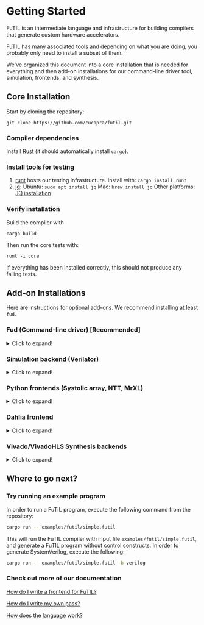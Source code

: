 # Getting Started

FuTIL is an intermediate language and infrastructure for building compilers
that generate custom hardware accelerators.

FuTIL has many associated tools and depending on what you are doing, you
probably only need to install a subset of them.

We've organized this document into a core installation that is needed for everything
and then add-on installations for our command-line driver tool, simulation, frontends,
and synthesis.

## Core Installation

Start by cloning the repository:
```
git clone https://github.com/cucapra/futil.git
```

### Compiler dependencies
Install [Rust][rust] (it should automatically install `cargo`).

### Install tools for testing
  1. [runt][] hosts our testing infrastructure. Install with:
  `cargo install runt`
  2. [jq][]:
  Ubuntu: `sudo apt install jq`
  Mac: `brew install jq`
  Other platforms: [JQ installation][jq-install]

### Verify installation
Build the compiler with
```
cargo build
```
Then run the core tests with:
```
runt -i core
```

If everything has been installed correctly, this should not produce any failing
tests.

## Add-on Installations
Here are instructions for optional add-ons. We recommend installing at least `fud`.
### Fud (Command-line driver) [Recommended]
<details><summary>Click to expand!</summary>

[The FuTIL driver](./tools/fud.md) is a command line tool to drive the FuTIL
compiler and coordinate invoking frontends and backends.

You need [Flit][flit] to install `fud`.
```
pip3 install flit
```

Then install `fud` with:
```
cd fud
flit install -s
```

`fud` needs to know where the FuTIL directory lives. Running `fud check` will ask you
for the current directory and then display information about the tools that it could find.
```
fud check
```
</details>

### Simulation backend (Verilator)
<details><summary>Click to expand!</summary>

We use [Verilator][verilator] to simulate compiled designs and verify correctness. If you're on a Mac,
install with:
```
brew install verilator
```

Otherwise, you will probably need to compile it from source yourself (the versions in Linux repositories are generally out-of-date.)
There instructions are stolen from [Verilator install][verilator-install]:
```
git clone https://github.com/verilator/verilator
cd verilator
git pull
git checkout master
autoconf
./configure
make
sudo make install
```

Verilator can produce memory dumps and [VCD][] files (reporting the values of signals at every clock cycle).
Install `vcdump` so that `fud` can produce JSON representations of the VCD files for easier command-line
handling.
```
cargo install vcdump
```
</details>

### Python frontends (Systolic array, NTT, MrXL)
<details><summary>Click to expand!</summary>

You need [flit][] to install our python frontends.
```
pip3 install flit
```

Our python [frontends][frontends] use a FuTIL ast library written in python. Install with:
```
cd calyx-py && flit install -s
```

Frontend specific instructions:
 - [Systolic array](./frontends/systolic-array.md):
 Nothing else needed.
 - NTT: `pip3 install prettytables`
 - [MrXL](./frontends/mrxl.md): `cd frontends/mrxl && flit install -s`

</details>

### Dahlia frontend
<details><summary>Click to expand!</summary>

[Dahlia][dahlia] is an imperative HLS language that supports FuTIL as a backend.
[Here][dahlia-install] are the complete instructions, but we've provided a quick overview.
First, install [sbt][].
Then:
```
git clone https://github.com/cucapra/dahlia.git
cd dahlia
sbt assembly
```

If you have `fud` installed, tell `fud` where the Dahlia compiler lives:
```
fud config stages.dahlia.exec $(pwd)/fuse
```
</details>

### Vivado/VivadoHLS Synthesis backends
<details><summary>Click to expand!</summary>

We use Vivado to synthesis FuTIL designs and produce area and resource estimates.
There are two ways to get `fud` working with Vivado.

#### Vivado/VivadoHLS over SSH
`fud` supports invoking these tools over SSH. You have to tell `fud` the username and hostname
for a server that has these tools installed:
```
# vivado
fud config stages.synth-verilog.ssh_host <hostname>
fud config stages.synth-verilog.ssh_username <username>

# vivado hls
fud config stages.vivado-hls.ssh_host <hostname>
fud config stages.vivado-hls.ssh_username <username>
```

**Note:** `vivado` or `vivado_hls` have to be on the path of the remote machine for this
to work. If you need the names to be something else, file an issue. `fud` currently does
not support other names.

#### Vivado/VivadoHLS locally
We don't provide installation instructions for this. However, `fud` will look for
`vivado` and `vivado-hls` binaries on the system. If these are installed, you can
use `fud` to invoke these tools. You can change the paths `fud` looks for with
```
fud config stages.synth-verilog.exec <path> # update vivado path
fud config stages.vivado-hls.exec <path> # update vivado_hls path
```
</details>

## Where to go next?

### Try running an example program

In order to run a FuTIL program, execute the following command from the repository:

```bash
cargo run -- examples/futil/simple.futil
```

This will run the FuTIL compiler with input file `examples/futil/simple.futil`,
and generate a FuTIL program without control constructs.
In order to generate SystemVerilog, execute the following:

```bash
cargo run -- examples/futil/simple.futil -b verilog
```

### Check out more of our documentation

[How do I write a frontend for FuTIL?](./tutorial/frontend-tut.md)

[How do I write my own pass?](./compiler-docs.md)

[How does the language work?](./tutorial/language-tut.md)


[rust]: https://doc.rust-lang.org/cargo/getting-started/installation.html
[runt]: https://github.com/rachitnigam/runt
[vcdump]: https://github.com/sgpthomas/vcdump
[verilator]: https://www.veripool.org/wiki/verilator
[verilator-install]: https://www.veripool.org/projects/verilator/wiki/Installing
[jq]: https://stedolan.github.io/jq/
[jq-install]: https://stedolan.github.io/jq/
[frontends]: ./frontends/index.md
[calyx-py]: ./calyx-py.md
[flit]: https://flit.readthedocs.io/en/latest/
[vcd]: https://en.wikipedia.org/wiki/Value_change_dump
[dahlia]: https://github.com/cucapra/dahlia
[dahlia-install]: https://github.com/cucapra/dahlia#set-it-up
[sbt]: https://www.scala-sbt.org/download.html
